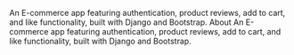 An E-commerce app featuring authentication, product reviews, add to cart, and like functionality, built with Django and Bootstrap. About An E-commerce app featuring authentication, product reviews, add to cart, and like functionality, built with Django and Bootstrap.
